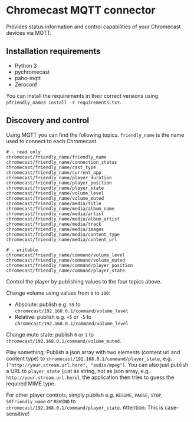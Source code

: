 # Chromecast MQTT connector

Provides status information and control capabilities of your Chromecast devices via MQTT.

## Installation requirements

* Python 3
* pychromecast
* paho-mqtt
* Zeroconf

You can install the requirements in their correct versions using `pfriendly_name3 install -r requirements.txt`.

## Discovery and control

Using MQTT you can find the following topics. `friendly_name` is the name used to connect
to each Chromecast.

```
# - read only
chromecast/friendly_name/friendly_name
chromecast/friendly_name/connection_status
chromecast/friendly_name/cast_type
chromecast/friendly_name/current_app
chromecast/friendly_name/player_duration
chromecast/friendly_name/player_position
chromecast/friendly_name/player_state
chromecast/friendly_name/volume_level
chromecast/friendly_name/volume_muted
chromecast/friendly_name/media/title
chromecast/friendly_name/media/album_name
chromecast/friendly_name/media/artist
chromecast/friendly_name/media/album_artist
chromecast/friendly_name/media/track
chromecast/friendly_name/media/images
chromecast/friendly_name/media/content_type
chromecast/friendly_name/media/content_url

# - writable
chromecast/friendly_name/command/volume_level
chromecast/friendly_name/command/volume_muted
chromecast/friendly_name/command/player_position
chromecast/friendly_name/command/player_state
```

Control the player by publishing values to the four topics above.


Change volume using values from `0` to `100`:

* Absolute: publish e.g. `55` to `chromecast/192.168.0.1/command/volume_level`
* Relative: publish e.g. `+5` or `-5` to `chromecast/192.168.0.1/command/volume_level`


Change mute state: publish `0` or `1` to `chromecast/192.168.0.1/command/volume_muted`.


Play something: Publish a json array with two elements (content url and content type) to
`chromecast/192.168.0.1/command/player_state`, e.g. `["http://your.stream.url.here", "audio/mpeg"]`.
You can also just publish a URL to `player_state` (just as string, not as json array, e.g.
`http://your.stream.url.here`), the application then tries to guess the required MIME type.

For other player controls, simply publish e.g. `RESUME`, `PAUSE`, `STOP`, `SKfriendly_name` or `REWIND` to
`chromecast/192.168.0.1/command/player_state`. Attention: This is case-sensitive!
